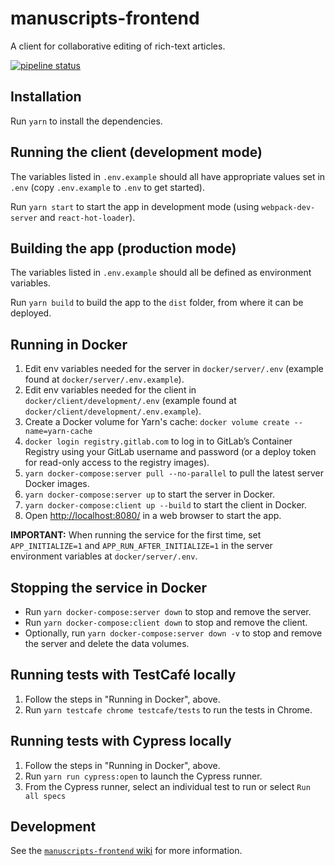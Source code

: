 # manuscripts-frontend 

A client for collaborative editing of rich-text articles.

[![pipeline status](https://gitlab.com/mpapp-private/manuscripts-frontend/badges/master/pipeline.svg)](https://gitlab.com/mpapp-private/manuscripts-frontend/commits/master)

## Installation

Run `yarn` to install the dependencies.

## Running the client (development mode)

The variables listed in `.env.example` should all have appropriate values set in `.env` (copy `.env.example` to `.env` to get started).

Run `yarn start` to start the app in development mode (using `webpack-dev-server` and `react-hot-loader`).

## Building the app (production mode)

The variables listed in `.env.example` should all be defined as environment variables.

Run `yarn build` to build the app to the `dist` folder, from where it can be deployed.

## Running in Docker

1. Edit env variables needed for the server in `docker/server/.env` (example found at `docker/server/.env.example`).
2. Edit env variables needed for the client in `docker/client/development/.env` (example found at `docker/client/development/.env.example`).
2. Create a Docker volume for Yarn's cache: `docker volume create --name=yarn-cache`
3. `docker login registry.gitlab.com` to log in to GitLab’s Container Registry using your GitLab username and password (or a deploy token for read-only access to the registry images).
4. `yarn docker-compose:server pull --no-parallel` to pull the latest server Docker images.
5. `yarn docker-compose:server up` to start the server in Docker.
6. `yarn docker-compose:client up --build` to start the client in Docker.
8. Open <http://localhost:8080/> in a web browser to start the app.

**IMPORTANT:** When running the service for the first time, set `APP_INITIALIZE=1` and `APP_RUN_AFTER_INITIALIZE=1` in the server environment variables at `docker/server/.env`.

## Stopping the service in Docker

- Run `yarn docker-compose:server down` to stop and remove the server.
- Run `yarn docker-compose:client down` to stop and remove the client.
- Optionally, run `yarn docker-compose:server down -v` to stop and remove the server and delete the data volumes.

## Running tests with TestCafé locally

1. Follow the steps in "Running in Docker", above.
2. Run `yarn testcafe chrome testcafe/tests` to run the tests in Chrome.

## Running tests with Cypress locally

1. Follow the steps in "Running in Docker", above.
2. Run `yarn run cypress:open` to launch the Cypress runner.
3. From the Cypress runner, select an individual test to run or select `Run all specs`

## Development

See the [`manuscripts-frontend` wiki](https://gitlab.com/mpapp-private/manuscripts-frontend/wikis/) for more information.
